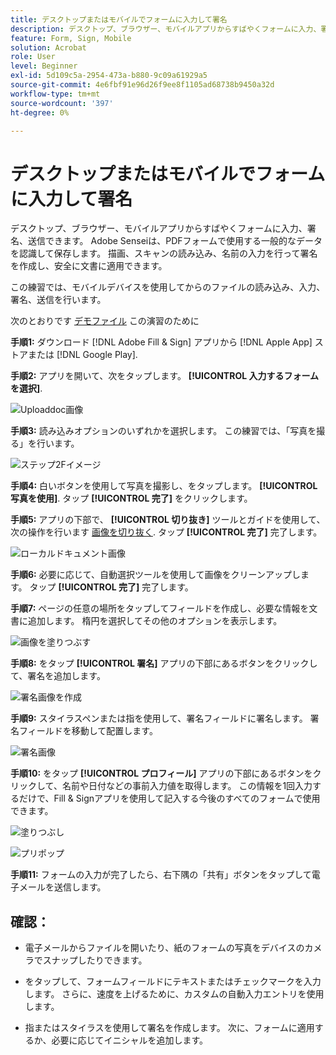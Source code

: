 ```yaml
---
title: デスクトップまたはモバイルでフォームに入力して署名
description: デスクトップ、ブラウザー、モバイルアプリからすばやくフォームに入力、署名、送信
feature: Form, Sign, Mobile
solution: Acrobat
role: User
level: Beginner
exl-id: 5d109c5a-2954-473a-b880-9c09a61929a5
source-git-commit: 4e6fbf91e96d26f9ee8f1105ad68738b9450a32d
workflow-type: tm+mt
source-wordcount: '397'
ht-degree: 0%

---
```


# デスクトップまたはモバイルでフォームに入力して署名

デスクトップ、ブラウザー、モバイルアプリからすばやくフォームに入力、署名、送信できます。 Adobe Senseiは、PDFフォームで使用する一般的なデータを認識して保存します。 描画、スキャンの読み込み、名前の入力を行って署名を作成し、安全に文書に適用できます。

この練習では、モバイルデバイスを使用してからのファイルの読み込み、入力、署名、送信を行います。

次のとおりです [デモファイル](assets/03_FillSignScan.zip) この演習のために

**手順1:** ダウンロード [!DNL Adobe Fill & Sign] アプリから [!DNL Apple App] ストアまたは [!DNL Google Play].

**手順2:** アプリを開いて、次をタップします。 **[!UICONTROL 入力するフォームを選択]**.

![Uploaddoc画像](assets/mobilescan.jpg)

**手順3:** 読み込みオプションのいずれかを選択します。 この練習では、「写真を撮る」を行います。

![ステップ2Fイメージ](assets/Step2F.jpg)

**手順4:** 白いボタンを使用して写真を撮影し、をタップします。 **[!UICONTROL 写真を使用]**. タップ **[!UICONTROL 完了]** をクリックします。

**手順5:** アプリの下部で、 **[!UICONTROL 切り抜き]** ツールとガイドを使用して、次の操作を行います [画像を切り抜く](https://www.adobe.com/acrobat/online/crop-pdf.html). タップ **[!UICONTROL 完了]** 完了します。

![ローカルドキュメント画像](assets/localdoc.jpg)

**手順6:** 必要に応じて、自動選択ツールを使用して画像をクリーンアップします。 タップ **[!UICONTROL 完了]** 完了します。

**手順7:** ページの任意の場所をタップしてフィールドを作成し、必要な情報を文書に追加します。 楕円を選択してその他のオプションを表示します。

![画像を塗りつぶす](assets/fill.jpg)


**手順8:** をタップ **[!UICONTROL 署名]** アプリの下部にあるボタンをクリックして、署名を追加します。

![署名画像を作成](assets/createsign.jpg)

**手順9:** スタイラスペンまたは指を使用して、署名フィールドに署名します。 署名フィールドを移動して配置します。

![署名画像](assets/sign.jpg)

**手順10:** をタップ **[!UICONTROL プロフィール]** アプリの下部にあるボタンをクリックして、名前や日付などの事前入力値を取得します。 この情報を1回入力するだけで、Fill &amp; Signアプリを使用して記入する今後のすべてのフォームで使用できます。

![塗りつぶし](assets/filled.jpg)

![プリポップ](assets/prepop.jpg)

**手順11:** フォームの入力が完了したら、右下隅の「共有」ボタンをタップして電子メールを送信します。

## 確認：

* 電子メールからファイルを開いたり、紙のフォームの写真をデバイスのカメラでスナップしたりできます。

* をタップして、フォームフィールドにテキストまたはチェックマークを入力します。 さらに、速度を上げるために、カスタムの自動入力エントリを使用します。

* 指またはスタイラスを使用して署名を作成します。 次に、フォームに適用するか、必要に応じてイニシャルを追加します。
